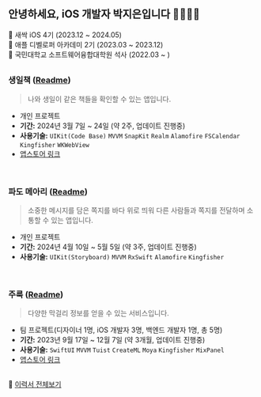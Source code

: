 ## 안녕하세요, iOS 개발자 박지은입니다 👋👩🏻‍💻


🌱 새싹 iOS 4기 (2023.12 ~ 2024.05)
<br/>
🍎 애플 디벨로퍼 아카데미 2기 (2023.03 ~ 2023.12)
<br/>
🏫 국민대학교 소프트웨어융합대학원 석사 (2022.03 ~ )


##

### **생일책** ([Readme](https://github.com/jieun0330/BirthdayBook))
> 나와 생일이 같은 책들을 확인할 수 있는 앱입니다.
- 개인 프로젝트
- **기간:** 2024년 3월 7일 ~ 24일 (약 2주, 업데이트 진행중)
- **사용기술:** `UIKit(Code Base)` `MVVM` `SnapKit` `Realm` `Alamofire` `FSCalendar` `Kingfisher` `WKWebView`
- [앱스토어 링크](https://apps.apple.com/kr/app/id6479728983)

<br/>

### **파도 메아리** ([Readme](https://github.com/jieun0330/WaveEcho))
> 소중한 메시지를 담은 쪽지를 바다 위로 띄워 다른 사람들과 쪽지를 전달하며 소통할 수 있는 앱입니다.
- 개인 프로젝트
- **기간:** 2024년 4월 10일 ~ 5월 5일 (약 3주, 업데이트 진행중)
- **사용기술:** `UIKit(Storyboard)` `MVVM` `RxSwift` `Alamofire` `Kingfisher`

<br/>

### **주룩** ([Readme](https://github.com/DeveloperAcademy-POSTECH/MacC-Team-1010))

> 다양한 막걸리 정보를 얻을 수 있는 서비스입니다.
- 팀 프로젝트(디자이너 1명, iOS 개발자 3명, 백엔드 개발자 1명, 총 5명)
- **기간:** 2023년 9월 17일 ~ 12월 7일 (약 3개월, 업데이트 진행중)
- **사용기술:** `SwiftUI` `MVVM` `Tuist` `CreateML` `Moya` `Kingfisher` `MixPanel`
- [앱스토어 링크](https://apps.apple.com/kr/app/id6472305938)

##

🔗 <a href="https://www.rallit.com/hub/resumes/129740/%EB%B0%95%EC%A7%80%EC%9D%80" target="_blank">이력서 전체보기</a>

